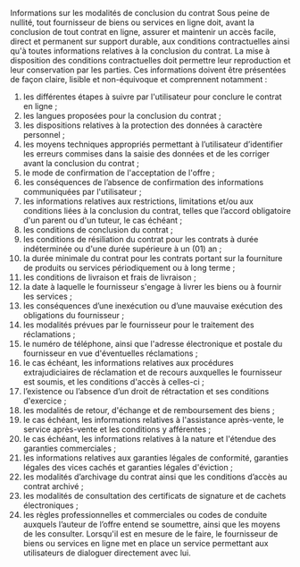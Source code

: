 Informations sur les modalités de conclusion du contrat
Sous peine de nullité, tout fournisseur de biens ou services en ligne doit, avant la conclusion de tout contrat en ligne, assurer et maintenir un accès facile, direct et permanent sur support 	durable, aux conditions contractuelles ainsi qu'à toutes informations relatives à la conclusion du contrat. La mise à disposition des conditions contractuelles doit 	permettre leur reproduction et leur conservation par les parties.
Ces informations doivent être présentées de façon claire, lisible et non-équivoque et comprennent notamment :
1. les différentes étapes à suivre par l'utilisateur pour conclure le contrat en ligne ;
1. les langues proposées pour la conclusion du contrat ;
1. les dispositions relatives à la protection des données à caractère        personnel ;
1. les moyens techniques appropriés permettant à l’utilisateur d’identifier les erreurs commises dans la saisie des données et de les corriger avant la conclusion du contrat ;
1. le mode de confirmation de l'acceptation de l'offre ;
1. les conséquences de l’absence de confirmation des informations communiquées par l'utilisateur
;
1. les informations relatives aux restrictions, limitations et/ou aux conditions liées à la conclusion du contrat, telles que l’accord obligatoire d'un parent ou d'un tuteur, le cas échéant ;
1. les conditions de conclusion du contrat ;
1. les conditions de résiliation du contrat pour les contrats à durée indéterminée ou d'une durée supérieure à un (01) an ;
1. la durée minimale du contrat pour les contrats portant sur la fourniture de produits ou services périodiquement ou à long terme ;
1. les conditions de livraison et frais de livraison ;
1. la date à laquelle le fournisseur s'engage à livrer les biens ou à fournir les services ;
1. les conséquences d’une inexécution ou d’une mauvaise exécution des obligations du fournisseur ;
1. les modalités prévues par le fournisseur pour le traitement des     réclamations ;
1. le numéro de téléphone, ainsi que l'adresse électronique et postale du fournisseur en vue d'éventuelles réclamations ;
1. le cas échéant, les informations relatives aux procédures extrajudiciaires de réclamation et de recours auxquelles le fournisseur est soumis, et les conditions d'accès à celles-ci ;
1. l’existence ou l’absence d’un droit de rétractation et ses conditions d'exercice ;
1. les modalités de retour, d'échange et de remboursement des biens ;
1. le cas échéant, les informations relatives à l'assistance après-vente, le service après-vente et les conditions y afférentes ;
1. le cas échéant, les informations relatives à la nature et l'étendue des garanties commerciales ;
1. les informations relatives aux garanties légales de conformité, garanties légales des vices cachés et garanties légales d'éviction ;
1. les modalités d’archivage du contrat ainsi que les conditions d’accès au contrat archivé ;
1. les modalités de consultation des certificats de signature et de cachets électroniques ;
1. les règles professionnelles et commerciales ou codes de conduite auxquels l’auteur de l’offre entend se soumettre, ainsi que les moyens de les consulter.
Lorsqu'il est en mesure de le faire, le fournisseur de biens ou services en ligne met en place un service permettant aux utilisateurs de dialoguer directement avec lui.